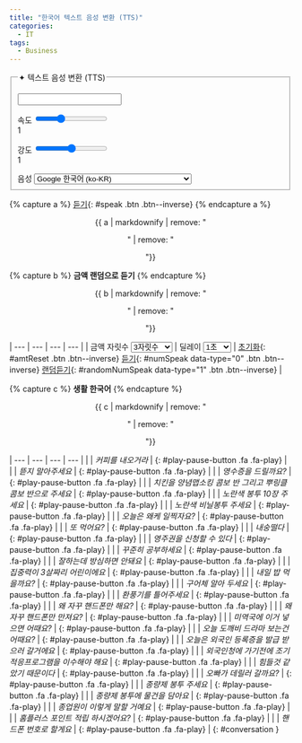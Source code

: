 ```yaml
---
title: "한국어 텍스트 음성 변환 (TTS)"
categories:
  - IT
tags:
  - Business
---
```


<form onsubmit="return false;">
  <fieldset>
    <legend>✦ 텍스트 음성 변환 (TTS)</legend>
    <p></p>
    <input type="text" id="inputText" />
    <p></p>
    속도 <input type="range" min="0.5" max="2" value="1" step="0.1" id="speed"><div class="speed-value">1</div><div class="clearfix"></div>
    <p></p>
    강도 <input type="range" min="0" max="2" value="1" step="0.1" id="pitch"><div class="pitch-value">1</div><div class="clearfix"></div>
    <p></p>
    음성  
    <select id="lang">
      <option data-lang="ko-KR" data-name="Google 한국어" selected>Google 한국어 (ko-KR)</option>
      <option data-lang="en-US" data-name="Google US English">Google US English (en-US)</option>
      <option data-lang="en-GB" data-name="Google UK English Female">Google UK English Female (en-GB)</option>
      <option data-lang="en-GB" data-name="Google UK English Male">Google UK English Male (en-GB)</option>
      <option data-lang="ja-JP" data-name="Google 日本語">Google 日本語 (ja-JP)</option>
      <option data-lang="id-ID" data-name="Google Bahasa Indonesia">Google Bahasa Indonesia (id-ID)</option>
      <option data-lang="de-DE" data-name="Google Deutsch">Google Deutsch (de-DE)</option>
      <option data-lang="es-ES" data-name="Google español">Google español (es-ES)</option>
      <option data-lang="es-US" data-name="Google español de Estados Unidos">Google español de Estados Unidos (es-US)</option>
      <option data-lang="fr-FR" data-name="Google français">Google français (fr-FR)</option>
      <option data-lang="it-IT" data-name="Google italiano">Google italiano (it-IT)</option>
      <option data-lang="nl-NL" data-name="Google Nederlands">Google Nederlands (nl-NL)</option>
      <option data-lang="pl-PL" data-name="Google polski">Google polski (pl-PL)</option>
      <option data-lang="pt-BR" data-name="Google português do Brasil">Google português do Brasil (pt-BR)</option>
      <option data-lang="ru-RU" data-name="Google русский">Google русский (ru-RU)</option>
      <option data-lang="hi-IN" data-name="Google हिन्दी">Google हिन्दी (hi-IN)</option>
      <option data-lang="zh-TW" data-name="Google 國語（臺灣）">Google 國語（臺灣）(zh-TW)</option>
      <option data-lang="zh-CN" data-name="Google&nbsp;普通话（中国大陆）">Google 普通话（中国大陆）(zh-CN)</option>
      <option data-lang="zh-HK" data-name="Google&nbsp;粤語（香港）">Google 粤語（香港）(zh-HK)</option>
     </select>
  </fieldset>
</form>

{% capture a %}
[듣기](#){: #speak .btn .btn--inverse}
{% endcapture a %}

<center>
{{ a | markdownify | remove: "<p>" | remove: "</p>"}}
</center>

<p></p>

{% capture b %}
**금액 랜덤으로 듣기**
{% endcapture %}
<div class="notice--danger" style="text-align: center;">
{{ b | markdownify | remove: "<p>" | remove: "</p>"}}
</div>

| --- | --- | --- | --- |
| 금액 자릿수 <select id="digitNum">  <option value="1000">3자릿수</option>  <option value="10000">4자릿수</option>  <option value="100000">5자릿수</option>  <option value="1000000">6자릿수</option>  <option value="10000000">7자릿수</option>  <option value="100000000">8자릿수</option>  <option value="1000000000">9자릿수</option>  <option value="10000000000">10자릿수</option></select> | 딜레이 <select id="delay">  <option value="1000">1초</option>  <option value="3000">3초</option>  <option value="5000">6초</option>  <option value="7000">7초</option>  <option value="9000">9초</option>  <option value="11000">11초</option>  <option value="13000">13초</option></select> | [초기화](#){: #amtReset .btn .btn--inverse} [듣기](#){: #numSpeak data-type="0" .btn .btn--inverse} [랜덤듣기](#){: #randomNumSpeak data-type="1" .btn .btn--inverse} |

{% capture c %}
**생활 한국어**
{% endcapture %}
<div class="notice--danger" style="text-align: center;">
{{ c | markdownify | remove: "<p>" | remove: "</p>"}}
</div>

| --- | --- | --- | --- |
| | *커피를 내오거라* | [](#){: #play-pause-button .fa .fa-play} |
| | *뜯지 말아주세요* | [](#){: #play-pause-button .fa .fa-play} |
| | *영수증을 드릴까요?* | [](#){: #play-pause-button .fa .fa-play} |
| | *치킨을 양념맵소킹 콤보 반 그리고 뿌링클 콤보 반으로 주세요* | [](#){: #play-pause-button .fa .fa-play} |
| | *노란색 봉투 10장 주세요* | [](#){: #play-pause-button .fa .fa-play} |
| | *노란색 비닐봉투 주세요* | [](#){: #play-pause-button .fa .fa-play} |
| | *오늘은 왜케 일찍자요?* | [](#){: #play-pause-button .fa .fa-play} |
| | *또 먹어요?* | [](#){: #play-pause-button .fa .fa-play} |
| | *내숭떨다* | [](#){: #play-pause-button .fa .fa-play} |
| | *영주권을 신청할 수 있다* | [](#){: #play-pause-button .fa .fa-play} |
| | *꾸준히 공부하세요* | [](#){: #play-pause-button .fa .fa-play} |
| | *잘하는데 방심하면 안돼요* | [](#){: #play-pause-button .fa .fa-play} |
| | *집중력이 3살짜리 어린이에요* | [](#){: #play-pause-button .fa .fa-play} |
| | *내일 밥 먹을까요?* | [](#){: #play-pause-button .fa .fa-play} |
| | *구어체 알아 두세요* | [](#){: #play-pause-button .fa .fa-play} |
| | *환풍기를 틀어주세요* | [](#){: #play-pause-button .fa .fa-play} |
| | *왜 자꾸 핸드폰만 해요?* | [](#){: #play-pause-button .fa .fa-play} |
| | *왜 자꾸 핸드폰만 만져요?* | [](#){: #play-pause-button .fa .fa-play} |
| | *미역국에 이거 넣으면 어때요?* | [](#){: #play-pause-button .fa .fa-play} |
| | *오늘 도깨비 드라마 보는건 어때요?* | [](#){: #play-pause-button .fa .fa-play} |
| | *오늘은 외국인 등록증을 발급 받으러 갈거에요* | [](#){: #play-pause-button .fa .fa-play} |
| | *외국인청에 가기전에 조기적응프로그램을 이수해야 해요* | [](#){: #play-pause-button .fa .fa-play} |
| | *힘들것 같았기 때문이다* | [](#){: #play-pause-button .fa .fa-play} |
| | *오빠가 데릴러 갈까요?* | [](#){: #play-pause-button .fa .fa-play} |
| | *종량제 봉투 주세요* | [](#){: #play-pause-button .fa .fa-play} |
| | *종량제 봉투에 물건을 담아요* | [](#){: #play-pause-button .fa .fa-play} |
| | *종업원이 이렇게 말할 거예요* | [](#){: #play-pause-button .fa .fa-play} |
| | *홈플러스 포인트 적립 하시겠어요?* | [](#){: #play-pause-button .fa .fa-play} |
| | *핸드폰 번호로 할게요* | [](#){: #play-pause-button .fa .fa-play} |
{: #conversation }


<div id="business2" style="display: none;"></div>

